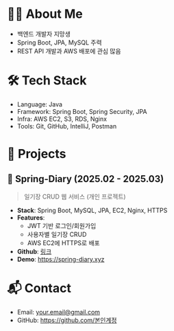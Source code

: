 # 👩‍💻 About Me
- 백엔드 개발자 지망생
- Spring Boot, JPA, MySQL 주력
- REST API 개발과 AWS 배포에 관심 많음

# 🛠️ Tech Stack
- Language: Java
- Framework: Spring Boot, Spring Security, JPA
- Infra: AWS EC2, S3, RDS, Nginx
- Tools: Git, GitHub, IntelliJ, Postman

# 📁 Projects

## 📌 Spring-Diary (2025.02 - 2025.03)
> 일기장 CRUD 웹 서비스 (개인 프로젝트)

- **Stack**: Spring Boot, MySQL, JPA, EC2, Nginx, HTTPS
- **Features**:
  - JWT 기반 로그인/회원가입
  - 사용자별 일기장 CRUD
  - AWS EC2에 HTTPS로 배포
- **Github**: [링크](https://github.com/본인계정/spring-diary)
- **Demo**: https://spring-diary.xyz

# 📬 Contact
- Email: your.email@gmail.com
- GitHub: https://github.com/본인계정
